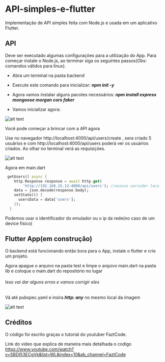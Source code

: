 # API-simples-e-flutter
Implementação de API simples feita com Node.js e usada em um aplicativo Flutter.  

## API
Deve ser executado algumas configurações para a utilização do App. Para começar instale o Node.js, ao terminar siga os seguintes passos(Obs: comandos válidos para linux).

- Abra um terminal na pasta backend

- Execute este comando para inicializar:
***npm init -y***

- Agora vamos instalar alguns pacotes necessários:
***npm install express mongoose morgan cors faker***

- Vamos inicializar agora:

![alt text](https://github.com/josepedroso/API-simples-e-flutter/blob/main/screens/Captura%20de%20tela%20de%202020-10-17%2020-27-00.png)

Você pode começar a brincar com a API agora

Use no navegador http://localhost:4000/api/users/create , sera criado 5 usuários e com http://localhost:4000/api/users poderá ver os usuários criados. Ao olhar no terminal verá as requisições.  

![alt text](https://github.com/josepedroso/API-simples-e-flutter/blob/main/screens/Captura%20de%20tela%20de%202020-10-29%2016-55-52.png)

Agora em main.dart

```Dart
 getUsers() async {
    http.Response response = await http.get(
        'http://192.168.15.12:4000/api/users'); //acesso servidor local
    data = json.decode(response.body);
    setState(() {
      usersData = data['users'];
    });
  }
```

Podemos usar o identificador do emulador ou o ip da rede(no caso de um device físico)


## Flutter App(em construção) 
O backend está funcionando então bora para o App, instale o flutter e crie um projeto.

Agora apague o arquivo na pasta test e limpe o arquivo main.dart na pasta lib e coloque o main.dart do repositório no lugar

###### Isso vai dar alguns erros e vamos corrigir eles

Vá até pubspec.yaml e insira ***http: any*** no mesmo local da imagem 

![alt text](https://github.com/josepedroso/API-simples-e-flutter/blob/main/screens/Captura%20de%20tela%20de%202020-11-03%2016-32-56.png)



## Créditos
O código foi escrito graças o tutorial do youtuber FaztCode.

Link do video que explica de maneira mais detalhada o codigo https://www.youtube.com/watch?v=SBDI53ECgVk&list=WL&index=10&ab_channel=FaztCode


